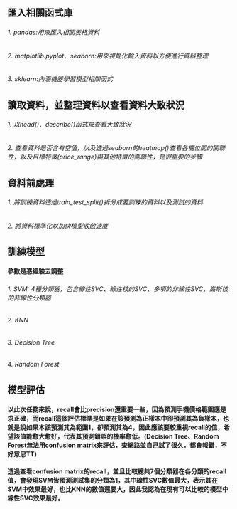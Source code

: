 ## 匯入相關函式庫 
###### 1. pandas:用來匯入相關表格資料
###### 2. matplotlib.pyplot、seaborn:用來視覺化輸入資料以方便進行資料整理
###### 3. sklearn:內涵機器學習模型相關函式
## 讀取資料，並整理資料以查看資料大致狀況
###### 1. 以head()、describe()函式來查看大致狀況
###### 2. 查看資料是否含有空值，以及透過seaborn的heatmap()查看各欄位間的關聯性，以及目標特徵(price_range)與其他特徵的關聯性，是很重要的步驟
## 資料前處理
###### 1. 將訓練資料透過train_test_split()拆分成要訓練的資料以及測試的資料
###### 2. 將資料標準化以加快模型收斂速度
## 訓練模型
#### 參數是憑經驗去調整
###### 1. SVM: 4種分類器，包含線性SVC、線性核的SVC、多項的非線性SVC、高斯核的非線性分類器
###### 2. KNN
###### 3. Decision Tree
###### 4. Random Forest
## 模型評估
#### 以此次任務來說，recall會比precision還重要一些，因為預測手機價格範圍應是求正確，而recall這個評估標準是如果在該預測為正樣本中卻預測其為負樣本，也就是說如果本該預測其為範圍1，卻預測其為4，因此應該要較重視recall的值，希望該值能愈大愈好，代表其預測錯誤的機率愈低。(Decision Tree、Random Forest無法用confusion matrix來評估，查網路並自己試了很久，都會報錯，不好意思TT)
#### 透過查看confusion matrix的recall，並且比較總共7個分類器在各分類的recall值，會發現SVM皆預測測試集的分類為1，其中線性SVC數值最大，表示其在SVM中效果最好，也比KNN的數值還要大，因此我認為在現有可以比較的模型中線性SVC效果最好。
